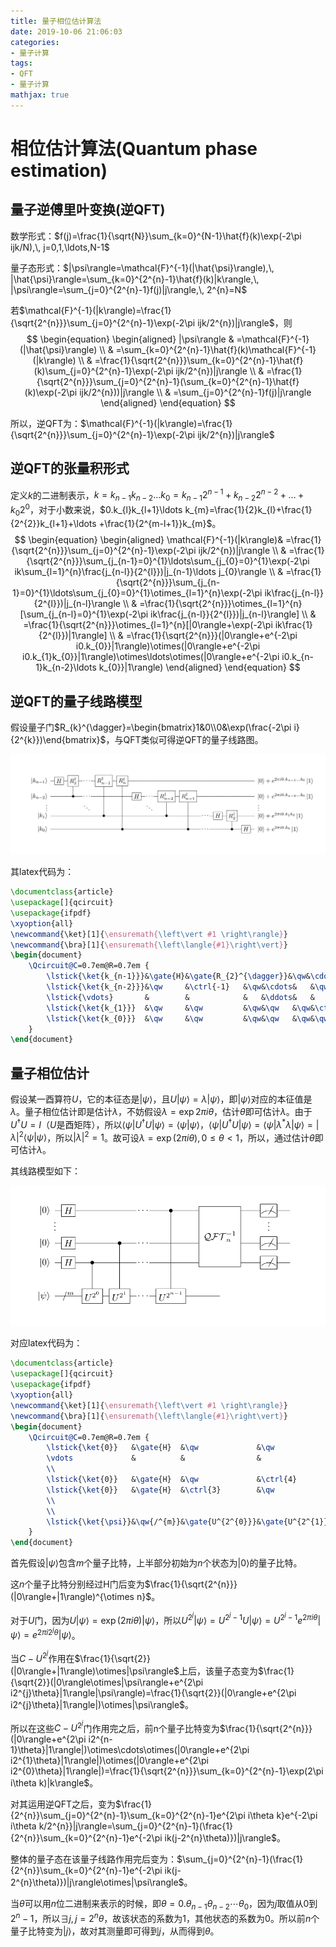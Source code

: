```yaml
---
title: 量子相位估计算法
date: 2019-10-06 21:06:03
categories:
- 量子计算
tags:
- QFT
- 量子计算
mathjax: true
---
```


# 相位估计算法(Quantum phase estimation)

## 量子逆傅里叶变换(逆QFT)

数学形式：$f(j)=\frac{1}{\sqrt{N}}\sum_{k=0}^{N-1}\hat{f}(k)\exp(-2\pi ijk/N),\, j=0,1,\ldots,N-1$

量子态形式：$|\psi\rangle=\mathcal{F}^{-1}(|\hat{\psi}\rangle),\, |\hat{\psi}\rangle=\sum_{k=0}^{2^{n}-1}\hat{f}(k)|k\rangle,\, |\psi\rangle=\sum_{j=0}^{2^{n}-1}f(j)|j\rangle,\, 2^{n}=N$

若$\mathcal{F}^{-1}(|k\rangle)=\frac{1}{\sqrt{2^{n}}}\sum_{j=0}^{2^{n}-1}\exp(-2\pi ijk/2^{n})|j\rangle$，则
$$
\begin{equation}
\begin{aligned}
|\psi\rangle & =\mathcal{F}^{-1}(|\hat{\psi}\rangle) \\
& =\sum_{k=0}^{2^{n}-1}\hat{f}(k)\mathcal{F}^{-1}(|k\rangle) \\
& =\frac{1}{\sqrt{2^{n}}}\sum_{k=0}^{2^{n}-1}\hat{f}(k)\sum_{j=0}^{2^{n}-1}\exp(-2\pi ijk/2^{n})|j\rangle \\
& =\frac{1}{\sqrt{2^{n}}}\sum_{j=0}^{2^{n}-1}(\sum_{k=0}^{2^{n}-1}\hat{f}(k)\exp(-2\pi ijk/2^{n}))|j\rangle \\
& =\sum_{j=0}^{2^{n}-1}f(j)|j\rangle
\end{aligned}
\end{equation}
$$

所以，逆QFT为：$\mathcal{F}^{-1}(|k\rangle)=\frac{1}{\sqrt{2^{n}}}\sum_{j=0}^{2^{n}-1}\exp(-2\pi ijk/2^{n})|j\rangle$

<!-- more -->

## 逆QFT的张量积形式

定义$k$的二进制表示，$k=k_{n-1}k_{n-2}\ldots k_{0}=k_{n-1}2^{n-1}+k_{n-2}2^{n-2}+\ldots +k_{0}2^{0}$，对于小数来说，$0.k_{l}k_{l+1}\ldots k_{m}=\frac{1}{2}k_{l}+\frac{1}{2^{2}}k_{l+1}+\ldots +\frac{1}{2^{m-l+1}}k_{m}$。
$$
\begin{equation}
\begin{aligned}
\mathcal{F}^{-1}(|k\rangle)& =\frac{1}{\sqrt{2^{n}}}\sum_{j=0}^{2^{n}-1}\exp(-2\pi ijk/2^{n})|j\rangle \\
& =\frac{1}{\sqrt{2^{n}}}\sum_{j_{n-1}=0}^{1}\ldots\sum_{j_{0}=0}^{1}\exp(-2\pi ik\sum_{l=1}^{n}\frac{j_{n-l}}{2^{l}})|j_{n-1}\ldots j_{0}\rangle \\
& =\frac{1}{\sqrt{2^{n}}}\sum_{j_{n-1}=0}^{1}\ldots\sum_{j_{0}=0}^{1}\otimes_{l=1}^{n}\exp(-2\pi ik\frac{j_{n-l}}{2^{l}})|j_{n-l}\rangle \\
& =\frac{1}{\sqrt{2^{n}}}\otimes_{l=1}^{n}[\sum_{j_{n-l}=0}^{1}\exp(-2\pi ik\frac{j_{n-l}}{2^{l}})|j_{n-l}\rangle] \\
& =\frac{1}{\sqrt{2^{n}}}\otimes_{l=1}^{n}[|0\rangle+\exp(-2\pi ik\frac{1}{2^{l}})|1\rangle] \\
& =\frac{1}{\sqrt{2^{n}}}(|0\rangle+e^{-2\pi i0.k_{0}}|1\rangle)\otimes(|0\rangle+e^{-2\pi i0.k_{1}k_{0}}|1\rangle)\otimes\ldots\otimes(|0\rangle+e^{-2\pi i0.k_{n-1}k_{n-2}\ldots k_{0}}|1\rangle)
\end{aligned}
\end{equation}
$$

## 逆QFT的量子线路模型

假设量子门$R_{k}^{\dagger}=\begin{bmatrix}1&0\\0&\exp(\frac{-2\pi i}{2^{k}})\end{bmatrix}$，与QFT类似可得逆QFT的量子线路图。

![](quantum-phase-estimation/circuit-of-inverse-qft.jpg)

其latex代码为：

```latex
\documentclass{article}
\usepackage[]{qcircuit}
\usepackage{ifpdf}
\xyoption{all}
\newcommand{\ket}[1]{\ensuremath{\left\vert #1 \right\rangle}}
\newcommand{\bra}[1]{\ensuremath{\left\langle{#1}\right\vert}}
\begin{document}
	\Qcircuit@C=0.7em@R=0.7em {
		\lstick{\ket{k_{n-1}}}&\gate{H}&\gate{R_{2}^{\dagger}}&\qw&\cdots&   &\gate{R_{n-1}^{\dagger}}&\gate{R_{n}^{\dagger}}&\qw     &\qw&\qw   &\qw&\qw           &\qw           &\qw&\qw   &\qw&\qw     &\qw           &\qw     &\rstick{\ket{0}+e^{2\pi i0.k_{n-1}\ldots k_{0}}\ket{1}}\qw \\
		\lstick{\ket{k_{n-2}}}&\qw     &\ctrl{-1}   &\qw&\cdots&   &\qw           &\qw       &\gate{H}&\qw&\cdots&   &\gate{R_{n-2}^{\dagger}}&\gate{R_{n-1}^{\dagger}}&\qw&\qw   &\qw&\qw     &\qw           &\qw     &\rstick{\ket{0}+e^{2\pi i0.k_{n-2}\ldots k_{0}}\ket{1}}\qw \\
		\lstick{\vdots}       &        &            &   &\ddots&   &              &          &        &   &\ddots&   &              &              &   &      &   &        &              &        &\rstick{\vdots} \\
		\lstick{\ket{k_{1}}}  &\qw     &\qw         &\qw&\qw   &\qw&\ctrl{-3}     &\qw       &\qw     &\qw&\qw   &\qw&\ctrl{-2}     &\qw           &\qw&\cdots&   &\gate{H}&\gate{R_{2}^{\dagger}}&\qw     &\rstick{\ket{0}+e^{2\pi i0.k_{1}k_{0}}\ket{1}}\qw \\
		\lstick{\ket{k_{0}}}  &\qw     &\qw         &\qw&\qw   &\qw&\qw           &\ctrl{-4} &\qw     &\qw&\qw   &\qw&\qw           &\ctrl{-3}     &\qw&\cdots&   &\qw     &\ctrl{-1}     &\gate{H}&\rstick{\ket{0}+e^{2\pi i0.k_{0}}\ket{1}}\qw
	}
\end{document}
```



## 量子相位估计

假设某一酉算符$U$，它的本征态是$|\psi\rangle$，且$U|\psi\rangle=\lambda|\psi\rangle$，即$|\psi\rangle$对应的本征值是$\lambda$。量子相位估计即是估计$\lambda$，不妨假设$\lambda=\exp 2\pi i\theta$，估计$\theta$即可估计$\lambda$。由于$U^{\dagger}U=I$（$U$是酉矩阵），所以$\langle\psi|U^{\dagger}U|\psi\rangle=\langle\psi|\psi\rangle$，$\langle\psi|U^{\dagger}U|\psi\rangle=\langle\psi|\lambda^{*}\lambda|\psi\rangle=|\lambda|^{2}\langle\psi|\psi\rangle$，所以$|\lambda|^{2}=1$。故可设$\lambda=\exp(2\pi i\theta),0\leq\theta<1$，所以，通过估计$\theta$即可估计$\lambda$。

其线路模型如下：

![](quantum-phase-estimation/circuit-of-phase-estimation.png)

对应latex代码为：

```latex
\documentclass{article}
\usepackage[]{qcircuit}
\usepackage{ifpdf}
\xyoption{all}
\newcommand{\ket}[1]{\ensuremath{\left\vert #1 \right\rangle}}
\newcommand{\bra}[1]{\ensuremath{\left\langle{#1}\right\vert}}
\begin{document}
	\Qcircuit@C=0.7em@R=0.7em {
		\lstick{\ket{0}}   &\gate{H}  &\qw             &\qw             &\qw&\cdots&&\ctrl{7}          &\qw&\multigate{4}{\mathcal{QFT}_{n}^{-1}}&\qw&\qw&\meter&\qw&\qw \\
		\vdots             &          &                &                &   &      &&                  &   &                                     &   &   &\vdots \\
		\\
		\lstick{\ket{0}}   &\gate{H}  &\qw             &\ctrl{4}        &\qw&\cdots&&\qw               &\qw&\ghost{\mathcal{QFT}_{n}^{-1}}       &\qw&\qw&\meter&\qw&\qw \\
		\lstick{\ket{0}}   &\gate{H}  &\ctrl{3}        &\qw             &\qw&\cdots&&\qw               &\qw&\ghost{\mathcal{QFT}_{n}^{-1}}       &\qw&\qw&\meter&\qw&\qw \\
		\\
		\\
		\lstick{\ket{\psi}}&\qw{/^{m}}&\gate{U^{2^{0}}}&\gate{U^{2^{1}}}&\qw&\cdots&&\gate{U^{2^{n-1}}}&\qw&\qw
	}
\end{document}
```

首先假设$|\psi\rangle$包含$m$个量子比特，上半部分初始为$n$个状态为$|0\rangle$的量子比特。

这$n$个量子比特分别经过H门后变为$\frac{1}{\sqrt{2^{n}}}(|0\rangle+|1\rangle)^{\otimes n}$。

对于$U$门，因为$U|\psi\rangle=\exp(2\pi i\theta)|\psi\rangle$，所以$U^{2^{j}}|\psi\rangle=U^{2^{j}-1}U|\psi\rangle=U^{2^{j}-1}e^{2\pi i\theta}|\psi\rangle=e^{2\pi i2^{j}\theta}|\psi\rangle$。

当$C-U^{2^{j}}$作用在$\frac{1}{\sqrt{2}}(|0\rangle+|1\rangle)\otimes|\psi\rangle$上后，该量子态变为$\frac{1}{\sqrt{2}}(|0\rangle\otimes|\psi\rangle+e^{2\pi i2^{j}\theta}|1\rangle|\psi\rangle)=\frac{1}{\sqrt{2}}(|0\rangle+e^{2\pi i2^{j}\theta}|1\rangle|)\otimes|\psi\rangle$。

所以在这些$C-U^{2^{j}}$门作用完之后，前n个量子比特变为$\frac{1}{\sqrt{2^{n}}}(|0\rangle+e^{2\pi i2^{n-1}\theta}|1\rangle|)\otimes\cdots\otimes(|0\rangle+e^{2\pi i2^{1}\theta}|1\rangle|)\otimes(|0\rangle+e^{2\pi i2^{0}\theta}|1\rangle|)=\frac{1}{\sqrt{2^{n}}}\sum_{k=0}^{2^{n}-1}\exp(2\pi i\theta k)|k\rangle$。

对其运用逆QFT之后，变为$\frac{1}{2^{n}}\sum_{j=0}^{2^{n}-1}\sum_{k=0}^{2^{n}-1}e^{2\pi i\theta k}e^{-2\pi i\theta k/2^{n}}|j\rangle=\sum_{j=0}^{2^{n}-1}(\frac{1}{2^{n}}\sum_{k=0}^{2^{n}-1}e^{-2\pi ik(j-2^{n}\theta)})|j\rangle$。

整体的量子态在该量子线路作用完后变为：$\sum_{j=0}^{2^{n}-1}(\frac{1}{2^{n}}\sum_{k=0}^{2^{n}-1}e^{-2\pi ik(j-2^{n}\theta)})|j\rangle\otimes|\psi\rangle$。

当$\theta$可以用$n$位二进制来表示的时候，即$\theta=0.\theta_{n-1}\theta_{n-2}\cdots\theta_{0}$，因为$j$取值从$0$到$2^{n}-1$，所以$\exists j,j=2^{n}\theta$，故该状态的系数为$1$，其他状态的系数为$0$。所以前$n$个量子比特变为$|j\rangle$，故对其测量即可得到$j$，从而得到$\theta$。

